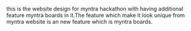 this is the website design for myntra hackathon with having additional feature myntra boards in it.The feature which make it look unique from myntra website is an new feature which is myntra boards.
